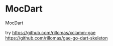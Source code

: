 MocDart
=======

MocDart


try https://github.com/rillomas/xclamm-gae
https://github.com/rillomas/gae-go-dart-skeleton
